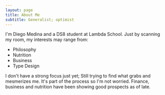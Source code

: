 ```yaml
---
layout: page
title: About Me
subtitle: Generalist; optimist
---
```


I'm Diego Medina and a DS8 student at Lambda School. Just by scanning my room, my interests may range from: 

- Philosophy
- Nutrition
- Business
- Type Design

I don't have a strong focus just yet; Still trying to find what grabs and mesmerizes me. It's part of the process so I'm not worried. Finance, business and nutrition have been showing good prospects as of late.
